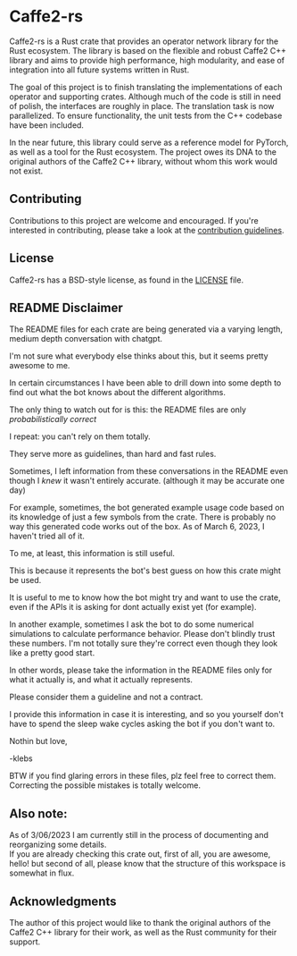 # Caffe2-rs

Caffe2-rs is a Rust crate that provides an
operator network library for the Rust
ecosystem. The library is based on the flexible
and robust Caffe2 C++ library and aims to provide
high performance, high modularity, and ease of
integration into all future systems written in
Rust.

The goal of this project is to finish translating
the implementations of each operator and
supporting crates. Although much of the code is
still in need of polish, the interfaces are
roughly in place. The translation task is now
parallelized. To ensure functionality, the unit
tests from the C++ codebase have been included.

In the near future, this library could serve as
a reference model for PyTorch, as well as a tool
for the Rust ecosystem. The project owes its DNA
to the original authors of the Caffe2 C++ library,
without whom this work would not exist.

## Contributing

Contributions to this project are welcome and
encouraged. If you're interested in contributing,
please take a look at the [contribution guidelines](CONTRIBUTING.md).

## License

Caffe2-rs has a BSD-style license, as found in the
[LICENSE](LICENSE) file.

## README Disclaimer
The README files for each crate are being
generated via a varying length, medium depth
conversation with chatgpt.

I'm not sure what everybody else thinks about
this, but it seems pretty awesome to me.

In certain circumstances I have been able to drill
down into some depth to find out what the bot
knows about the different algorithms.

The only thing to watch out for is this: the
README files are only *probabilistically correct*

I repeat: you can't rely on them totally. 

They serve more as guidelines, than hard and fast
rules.

Sometimes, I left information from these
conversations in the README even though I *knew*
it wasn't entirely accurate. (although it may be
accurate one day)

For example, sometimes, the bot generated example
usage code based on its knowledge of just a few
symbols from the crate.  There is probably no way
this generated code works out of the box.   As of
March 6, 2023, I haven't tried all of it.

To me, at least, this information is still useful. 

This is because it represents the bot's best guess
on how this crate might be used.  

It is useful to me to know how the bot might try
and want to use the crate, even if the APIs it is
asking for dont actually exist yet (for example).  

In another example, sometimes I ask the bot to do
some numerical simulations to calculate
performance behavior.  Please don't blindly trust
these numbers.  I'm not totally sure they're
correct even though they look like a pretty good
start.

In other words, please take the information in the
README files only for what it actually is, and
what it actually represents.  

Please consider them a guideline and not
a contract.

I provide this information in case it is
interesting, and so you yourself don't have to
spend the sleep wake cycles asking the bot if you
don't want to.

Nothin but love,

-klebs

BTW if you find glaring errors in these files, plz
feel free to correct them.  Correcting the
possible mistakes is totally welcome.


## Also note: 
As of 3/06/2023 I am currently still in the process of documenting and reorganizing some details.  
If you are already checking this crate out, first of all, you are awesome, hello! 
but second of all, please know that the structure of this workspace is somewhat in flux.

## Acknowledgments

The author of this project would like to thank the
original authors of the Caffe2 C++ library for
their work, as well as the Rust community for
their support.
